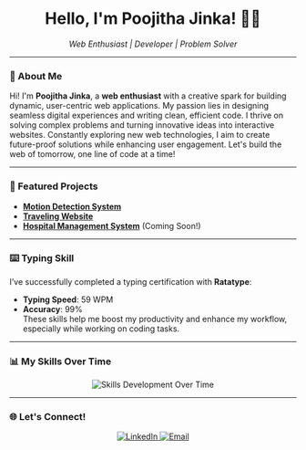 <h1 align="center">Hello, I'm Poojitha Jinka! 👩‍💻</h1>
<p align="center">
  <i>Web Enthusiast | Developer | Problem Solver</i>
</p>

---

### 🚀 About Me  
Hi! I'm **Poojitha Jinka**, a **web enthusiast** with a creative spark for building dynamic, user-centric web applications. My passion lies in designing seamless digital experiences and writing clean, efficient code. I thrive on solving complex problems and turning innovative ideas into interactive websites. Constantly exploring new web technologies, I aim to create future-proof solutions while enhancing user engagement. Let's build the web of tomorrow, one line of code at a time!

---

### 📂 Featured Projects  
- [**Motion Detection System**](https://github.com/poojithajinka2003/Motion-Detection)
- [**Traveling Website**](https://github.com/poojithajinka2003/Traveling-Website)
- [**Hospital Management System**](https://github.com/poojithajinka2003/Hospital-Management-System) (Coming Soon!)

---

### ⌨️ Typing Skill  
I’ve successfully completed a typing certification with **Ratatype**:  
- **Typing Speed**: 59 WPM  
- **Accuracy**: 99%  
These skills help me boost my productivity and enhance my workflow, especially while working on coding tasks.

---

### 📊 My Skills Over Time  
<p align="center">
  <img src="https://skillicons.dev/icons?i=html,css,js,python,java,c" alt="Skills Development Over Time"/>
</p>

---

### 🌐 Let's Connect!  
<p align="center">
  <a href="https://linkedin.com/in/poojithajinka" target="_blank">
    <img src="https://img.shields.io/badge/LinkedIn-0077B5?style=for-the-badge&logo=linkedin&logoColor=white" alt="LinkedIn"/>
  </a>
  <a href="mailto:poojitha@example.com" target="_blank">
    <img src="https://img.shields.io/badge/Email-D14836?style=for-the-badge&logo=gmail&logoColor=white" alt="Email"/>
  </a>
</p>
